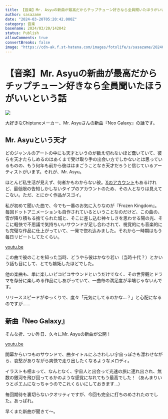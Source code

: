 ```yaml
---
title: 【音楽】Mr. Asyuの新曲が最高だからチップチューン好きなら全員聞いたほうがいいという話
author: sasazame
date: "2024-03-20T05:20:42.000Z"
category: 音楽
basename: 2024/03/20/142042
status: Publish
allowComments: true
convertBreaks: false
image: "https://cdn-ak.f.st-hatena.com/images/fotolife/s/sasazame/20240320/20240320141543.png"
---
```

# 【音楽】Mr. Asyuの新曲が最高だからチップチューン好きなら全員聞いたほうがいいという話

![](https://cdn-ak.f.st-hatena.com/images/fotolife/s/sasazame/20240320/20240320141543.png)

大好きなChiptuneメーカー、Mr. Asyuさんの新曲『Neo Galaxy』の話です。

<!-- Extended Body -->

## Mr. Asyuという天才

どのジャンルのアートの中にも天才というのが数え切れないほど蠢いていて、彼らを天才たらしめるのはあくまで受け取り手の出会い方でしかないとは思っているものの、もう何年も前から彼ははまごうことなき天才だろうと信じているアーティストがいます。それが、Mr. Asyu。

ほとんど私生活が見えず、何者かもわからない彼。[Xのアカウント](https://twitter.com/Asyu_pico)もあるけれど、最低限の告知しかしないタイプのアカウントのため、その人となりは見えてこない。ただ、とにかく作品がスゴイ。

私が初めて聞いた曲で、今でも一番のお気に入りなのが『Frozen Kingdom』。毎回ドットアニメーションも自作されているということなのだけど、この曲の、雪が降り積もる捨てられた城と、そこに差し込む神々しさを思わせる陽の光、そこに軽快で不思議で気持ちいいサウンドが足し合わされて、視覚的にも音楽的にも完璧な作品に仕上がっていて、一発で惚れ込みました。それから一時期はもう毎日リピートしてたくらい。

[youtu.be](https://youtu.be/6kQsia2fvwg?si=clS_8nzFRMeebjuY)

この曲で彼のことを知った当時、どうやら彼はかなり若い（当時十代？）とかいう話も目にして、とても嫉妬したほどでした。

他の楽曲も、単に楽しいピコピコサウンドというだけでなく、その世界観とドラマを存分に楽しめる作品にしあがっていて、一曲毎の満足度が半端じゃないんです。

リリーススピードがゆっくりで、度々「元気にしてるのかな…？」と心配になるのですが……

## 新曲『Neo Galaxy』

そんな折、つい昨日、久々にMr. Asyuの新曲が公開！

[youtu.be](https://youtu.be/1zvjKEfYZd8?si=cRnqNvyWRQp3eaxz)

開幕からいつものサウンドで、曲タイトルにふさわしい宇宙っぽさも漂わせながら、哀愁がありながら爽快で走り出したくなるようなメロディ。

イラストも相まって、なんとなく、宇宙人と出会って光速の旅に連れ出され、無数の銀河を飛び回ってるかのような感覚になれてもう最高でした！（あんまりいうとポエムになっちゃうのでこれくらいにしておきます…）

毎回期待を裏切らないクオリティですが、今回も完全に打ちのめされたのでした。あっぱれ。

早くまた新曲が聞きて～。